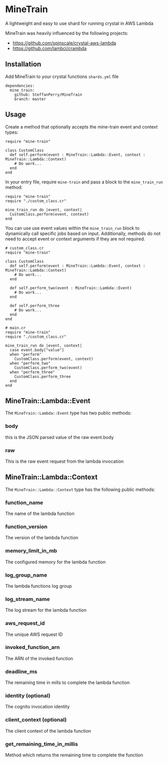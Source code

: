 # MineTrain
A lightweight and easy to use shard for running crystal in AWS Lambda

MineTrain was heavily influenced by the following projects:
  - https://github.com/spinscale/crystal-aws-lambda
  - https://github.com/lambci/crambda

## Installation
Add MineTrain to your crystal functions `shards.yml` file

```
dependencies:
  mine_train:
    github: SteffanPerry/MineTrain
    branch: master
```

## Usage
Create a method that optionally accepts the mine-train event and context types:

```
require "mine-train"

class CustomClass
  def self.perform(event : MineTrain::Lambda::Event, context : MineTrain::Lambda::Context)
    # Do work...
  end
end
```

In your entry file, require `mine-train` and pass a block to the `mine_train_run` method:

```
require "mine-train"
require "./custom_class.cr"

mine_train_run do |event, context|
  CustomClass.perform(event, context)
end
```

You can use use event values within the `mine_train_run` block to dynamically call specific jobs based on input. Additionally, methods do not need to accept event or context arguments if they are not required.

```
# custom_class.cr
require "mine-train"

class CustomClass
  def self.perform(event : MineTrain::Lambda::Event, context : MineTrain::Lambda::Context)
    # Do work...
  end

  def self.perform_two(event : MineTrain::Lambda::Event)
    # Do work...
  end

  def self.perform_three
    # Do work...
  end
end
```

```
# main.cr
require "mine-train"
require "./custom_class.cr"

mine_train_run do |event, context|
  case event.body["value"]
  when "perform"
    CustomClass.perform(event, context)
  when "perform_two"
    CustomClass.perform_two(event)
  when "perform_three"
    CustomClass.perform_three
  end
end
```

## MineTrain::Lambda::Event
The `MineTrain::Lambda::Event` type has two public methods:

### body
this is the JSON parsed value of the raw event.body

### raw
This is the raw event request from the lambda invocation

## MineTrain::Lambda::Context
The `MineTrain::Lambda::Context` type has the following public methods:

### function_name
The name of the lambda function

### function_version
The version of the lambda function

### memory_limit_in_mb
The configured memory for the lambda function

### log_group_name
The lambda functions log group

### log_stream_name
The log stream for the lambda function

### aws_request_id
The unique AWS request ID

### invoked_function_arn
The ARN of the invoked function

### deadline_ms
The remaining time in mills to complete the lambda function

### identity (optional)
The cognito invocation identity

### client_context (optional)
The client context of the lambda function

### get_remaining_time_in_millis
Method which returns the remaining time to complete the function
